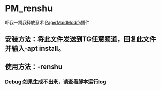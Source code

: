# PM_renshu
吓我一跳我释放忍术 [PagerMaidModify](https://github.com/TeamPGM/PagerMaid-Modify)插件
## 安装方法：将此文件发送到TG任意频道，回复此文件并输入-apt install。
## 使用方法：-renshu

### Debug:如果生成不出来，请查看脚本运行log
